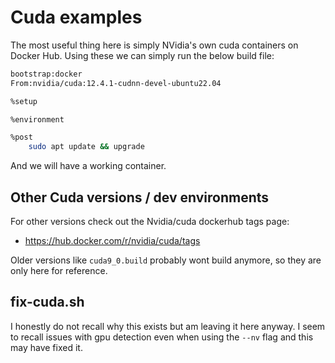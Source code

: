 # Cuda examples

The most useful thing here is simply NVidia's own cuda containers on Docker Hub.  Using these we can simply run the below build file:

```bash
bootstrap:docker                                                                              
From:nvidia/cuda:12.4.1-cudnn-devel-ubuntu22.04

%setup

%environment

%post
	sudo apt update && upgrade

```

And we will have a working container.  

## Other Cuda versions / dev environments

For other versions check out the Nvidia/cuda dockerhub tags page:

* https://hub.docker.com/r/nvidia/cuda/tags

Older versions like `cuda9_0.build` probably wont build anymore, so they are only here for reference.

## fix-cuda.sh

I honestly do not recall why this exists but am leaving it here anyway.  I seem to recall issues with gpu detection even when using the `--nv` flag
and this may have fixed it.
 
